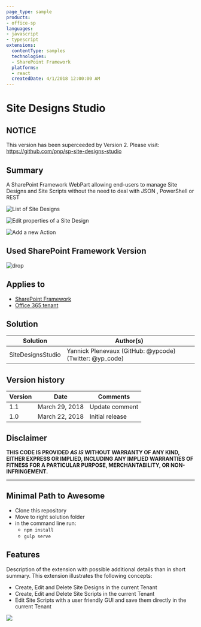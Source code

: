 ```yaml
---
page_type: sample
products:
- office-sp
languages:
- javascript
- typescript
extensions:
  contentType: samples
  technologies:
  - SharePoint Framework
  platforms:
  - react
  createdDate: 4/1/2018 12:00:00 AM
---
```

# Site Designs Studio

## NOTICE
This version has been superceeded by Version 2. 
Please visit: https://github.com/pnp/sp-site-designs-studio

## Summary
A SharePoint Framework WebPart allowing end-users to manage Site Designs and Site Scripts without the need to deal with JSON , PowerShell or REST

![List of Site Designs](./docs/assets/designs.png)

![Edit properties of a Site Design](./docs/assets/edit-sitedesign.png)

![Add a new Action](./docs/assets/add-action.png)

## Used SharePoint Framework Version 
![drop](https://img.shields.io/badge/version-GA-green.svg)

## Applies to

* [SharePoint Framework](https://dev.office.com/sharepoint)
* [Office 365 tenant](https://dev.office.com/sharepoint/docs/spfx/set-up-your-development-environment)

## Solution

Solution|Author(s)
--------|---------
SiteDesignsStudio | Yannick Plenevaux (GitHub: @ypcode) (Twitter: @yp_code)

## Version history

Version|Date|Comments
-------|----|--------
1.1|March 29, 2018|Update comment
1.0|March 22, 2018|Initial release

## Disclaimer
**THIS CODE IS PROVIDED *AS IS* WITHOUT WARRANTY OF ANY KIND, EITHER EXPRESS OR IMPLIED, INCLUDING ANY IMPLIED WARRANTIES OF FITNESS FOR A PARTICULAR PURPOSE, MERCHANTABILITY, OR NON-INFRINGEMENT.**

---

## Minimal Path to Awesome

- Clone this repository
- Move to right solution folder 
- in the command line run:
  - `npm install`
  - `gulp serve`

## Features
Description of the extension with possible additional details than in short summary.
This extension illustrates the following concepts:

- Create, Edit and Delete Site Designs in the current Tenant
- Create, Edit and Delete Site Scripts in the current Tenant
- Edit Site Scripts with a user friendly GUI and save them directly in the current Tenant


<img src="https://telemetry.sharepointpnp.com/sp-dev-solutions/solutions/SiteDesignStudio" />
